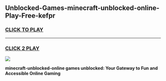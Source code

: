 
## Unblocked-Games-minecraft-unblocked-online-Play-Free-kefpr
<h3>
<a href="https://premium76.site?title=minecraft-unblocked-online&ref=23A">CLICK TO PLAY</a></h3>
<hr>

<h3>
<a href="https://premium76.site?title=minecraft-unblocked-online&ref=23A">CLICK 2 PLAY</a>
  
</h3>

<a href="https://premium76.site?title=minecraft-unblocked-online&ref=23A"><img src="https://clearcache.store/games.png"></a>


**minecraft-unblocked-online games unblocked: Your Gateway to Fun and Accessible Online Gaming**
